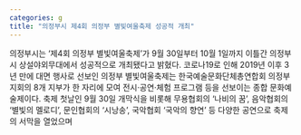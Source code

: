 ```yaml
---
categories: g
title: "의정부시 제4회 의정부 별빛여울축제 성공적 개최"
---
```

의정부시는 ‘제4회 의정부 별빛여울축제’가 9월 30일부터 10월 1일까지 이틀간 의정부시 상설야외무대에서 성공적으로 개최됐다고 밝혔다. 코로나19로 인해 2019년 이후 3년 만에 대면 행사로 선보인 의정부 별빛여울축제는 한국예술문화단체총연합회 의정부지회의 8개 지부가 한 자리에 모여 전시·공연·체험 프로그램 등을 선보이는 종합 문화예술제이다. 축제 첫날인 9월 30일 개막식을 비롯해 무용협회의 ‘나비의 꿈’, 음악협회의 ‘별빛의 멜로디’, 문인협회의 ‘시낭송’, 국악협회 ‘국악의 향연’ 등 다양한 공연으로 축제의 서막을 열었으며